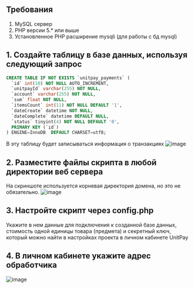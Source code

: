 ## Требования
1. MySQL сервер
2. PHP версии 5.* или выше
3. Установленное PHP расширение mysqli (для работы с бд mysql)

## 1. Создайте таблицу в базе данных, используя следующий запрос
```sql
CREATE TABLE IF NOT EXISTS `unitpay_payments` (
  `id` int(10) NOT NULL AUTO_INCREMENT,
  `unitpayId` varchar(255) NOT NULL,
  `account` varchar(255) NOT NULL,
  `sum` float NOT NULL,
  `itemsCount` int(11) NOT NULL DEFAULT '1',
  `dateCreate` datetime NOT NULL,
  `dateComplete` datetime DEFAULT NULL,
  `status` tinyint(4) NOT NULL DEFAULT '0',
  PRIMARY KEY (`id`)
) ENGINE=InnoDB  DEFAULT CHARSET=utf8;
```
В эту таблицу будет записываться информация о транзакциях
![image](https://cloud.githubusercontent.com/assets/9200174/21964771/3f44eea0-db5b-11e6-87d4-85265bd33eab.png)


## 2. Разместите файлы скрипта в любой директории веб сервера
На скриншоте используется корневая директория домена, но это не обязательно.
![image](https://cloud.githubusercontent.com/assets/9200174/21964858/86e03822-db5c-11e6-9c64-bb6641545b94.png)

## 3. Настройте скрипт через config.php
Укажите в нем данные для подключения к созданной базе данных, стоимость одной единицы товара (предмета) и секретный ключ, который можно найти в настройках проекта в личном кабинете UnitPay

## 4. В личном кабинете укажите адрес обработчика
![image](https://cloud.githubusercontent.com/assets/9200174/21965163/c38f595a-db62-11e6-816d-27b5efe94a36.png)
